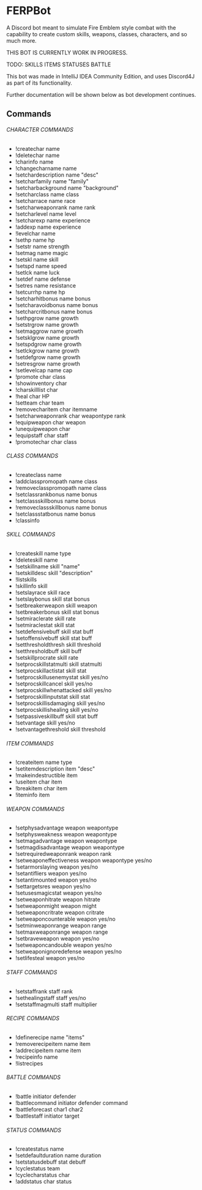 # FERPBot
A Discord bot meant to simulate Fire Emblem style combat with the capability to create custom skills, weapons, classes, characters, and so much more.

THIS BOT IS CURRENTLY WORK IN PROGRESS.

TODO:
SKILLS
ITEMS
STATUSES
BATTLE

This bot was made in IntelliJ IDEA Community Edition, and uses Discord4J as part of its functionality.

Further documentation will be shown below as bot development continues.

## Commands
###### CHARACTER COMMANDS
 * !createchar name
 * !deletechar name
 * !charinfo name
 * !changecharname name
 * !setchardescription name "desc"
 * !setcharfamily name "family"
 * !setcharbackground name "background"
 * !setcharclass name class
 * !setcharrace name race
 * !setcharweaponrank name rank
 * !setcharlevel name level
 * !setcharexp name experience
 * !addexp name experience
 * !levelchar name
 * !sethp name hp
 * !setstr name strength
 * !setmag name magic
 * !setskl name skill
 * !setspd name speed
 * !setlck name luck
 * !setdef name defense
 * !setres name resistance
 * !setcurrhp name hp
 * !setcharhitbonus name bonus
 * !setcharavoidbonus name bonus
 * !setcharcritbonus name bonus
 * !sethpgrow name growth
 * !setstrgrow name growth
 * !setmaggrow name growth
 * !setsklgrow name growth
 * !setspdgrow name growth
 * !setlckgrow name growth
 * !setdefgrow name growth
 * !setresgrow name growth
 * !setlevelcap name cap
 * !promote char class
 * !showinventory char
 * !charskilllist char
 * !heal char HP
 * !setteam char team
 * !removecharitem char itemname
 * !setcharweaponrank char weapontype rank
 * !equipweapon char weapon
 * !unequipweapon char
 * !equipstaff char staff
 * !promotechar char class

###### CLASS COMMANDS
 * !createclass name
 * !addclasspromopath name class
 * !removeclasspromopath name class
 * !setclassrankbonus name bonus
 * !setclassskillbonus name bonus
 * !removeclassskillbonus name bonus
 * !setclassstatbonus name bonus
 * !classinfo

###### SKILL COMMANDS
 * !createskill name type
 * !deleteskill name
 * !setskillname skill "name"
 * !setskilldesc skill "description"
 * !listskills
 * !skillinfo skill
 * !setslayrace skill race
 * !setslaybonus skill stat bonus
 * !setbreakerweapon skill weapon
 * !setbreakerbonus skill stat bonus
 * !setmiraclerate skill rate
 * !setmiraclestat skill stat
 * !setdefensivebuff skill stat buff
 * !setoffensivebuff skill stat buff
 * !setthresholdthresh skill threshold
 * !setthresholdbuff skill buff
 * !setskillprocrate skill rate
 * !setprocskillstatmulti skill statmulti
 * !setprocskillactistat skill stat
 * !setprocskillusenemystat skill yes/no
 * !setprocskillcancel skill yes/no
 * !setprocskillwhenattacked skill yes/no
 * !setprocskillinputstat skill stat
 * !setprocskillisdamaging skill yes/no
 * !setprocskillishealing skill yes/no
 * !setpassiveskillbuff skill stat buff
 * !setvantage skill yes/no
 * !setvantagethreshold skill threshold

###### ITEM COMMANDS
 * !createitem name type
 * !setitemdescription item "desc"
 * !makeindestructible item
 * !useitem char item
 * !breakitem char item
 * !iteminfo item

###### WEAPON COMMANDS
 * !setphysadvantage weapon weapontype
 * !setphysweakness weapon weapontype
 * !setmagadvantage weapon weapontype
 * !setmagdisadvantage weapon weapontype
 * !setrequiredweaponrank weapon rank
 * !setweaponeffectiveness weapon weapontype yes/no
 * !setarmorslaying weapon yes/no
 * !setantifliers weapon yes/no
 * !setantimounted weapon yes/no
 * !settargetsres weapon yes/no
 * !setusesmagicstat weapon yes/no
 * !setweaponhitrate weapon hitrate
 * !setweaponmight weapon might
 * !setweaponcritrate weapon critrate
 * !setweaponcounterable weapon yes/no
 * !setminweaponrange weapon range
 * !setmaxweaponrange weapon range
 * !setbraveweapon weapon yes/no
 * !setweaponcandouble weapon yes/no
 * !setweaponignoredefense weapon yes/no
 * !setlifesteal weapon yes/no

###### STAFF COMMANDS
 * !setstaffrank staff rank
 * !sethealingstaff staff yes/no
 * !setstaffmagmulti staff multiplier

###### RECIPE COMMANDS
 * !definerecipe name "items"
 * !removerecipeitem name item
 * !addrecipeitem name item
 * !recipeinfo name
 * !listrecipes

###### BATTLE COMMANDS
 * !battle initiator defender
 * !battlecommand initiator defender command
 * !battleforecast char1 char2
 * !battlestaff initiator target

###### STATUS COMMANDS
 * !createstatus name
 * !setdefaultduration name duration
 * !setstatusdebuff stat debuff
 * !cyclestatus team
 * !cyclecharstatus char
 * !addstatus char status
